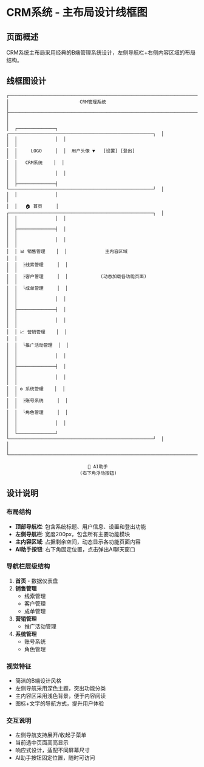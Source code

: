 # CRM系统 - 主布局设计线框图

## 页面概述
CRM系统主布局采用经典的B端管理系统设计，左侧导航栏+右侧内容区域的布局结构。

## 线框图设计

```
┌─────────────────────────────────────────────────────────────────────────────┐
│                          CRM管理系统                                        │
├─────────────────────────────────────────────────────────────────────────────┤
│                                                                             │
│  ┌──────────────┐  ┌─────────────────────────────────────────────────────┐  │
│  │              │  │                                                     │  │
│  │     LOGO     │  │  用户头像 ▼   [设置] [登出]                          │  │
│  │   CRM系统    │  │                                                     │  │
│  │              │  │                                                     │  │
│  ├──────────────┤  └─────────────────────────────────────────────────────┘  │
│  │              │                                                           │
│  │   🏠 首页     │  ┌─────────────────────────────────────────────────────┐  │
│  │              │  │                                                     │  │
│  ├──────────────┤  │                                                     │  │
│  │              │  │                                                     │  │
│  │ 📊 销售管理    │  │              主内容区域                             │  │
│  │  ├线索管理     │  │                                                     │  │
│  │  ├客户管理     │  │            (动态加载各功能页面)                      │  │
│  │  └成单管理     │  │                                                     │  │
│  │              │  │                                                     │  │
│  ├──────────────┤  │                                                     │  │
│  │              │  │                                                     │  │
│  │ 📈 营销管理    │  │                                                     │  │
│  │  └推广活动管理  │  │                                                     │  │
│  │              │  │                                                     │  │
│  ├──────────────┤  │                                                     │  │
│  │              │  │                                                     │  │
│  │ ⚙️ 系统管理    │  │                                                     │  │
│  │  ├账号系统     │  │                                                     │  │
│  │  └角色管理     │  │                                                     │  │
│  │              │  │                                                     │  │
│  └──────────────┘  └─────────────────────────────────────────────────────┘  │
│                                                                             │
└─────────────────────────────────────────────────────────────────────────────┘

                              🤖 AI助手
                           (右下角浮动按钮)
```

## 设计说明

### 布局结构
- **顶部导航栏**: 包含系统标题、用户信息、设置和登出功能
- **左侧导航栏**: 宽度200px，包含所有主要功能模块
- **主内容区域**: 占据剩余空间，动态显示各功能页面内容
- **AI助手按钮**: 右下角固定位置，点击弹出AI聊天窗口

### 导航栏层级结构
1. **首页** - 数据仪表盘
2. **销售管理**
   - 线索管理
   - 客户管理  
   - 成单管理
3. **营销管理**
   - 推广活动管理
4. **系统管理**
   - 账号系统
   - 角色管理

### 视觉特征
- 简洁的B端设计风格
- 左侧导航采用深色主题，突出功能分类
- 主内容区采用浅色背景，便于内容阅读
- 图标+文字的导航方式，提升用户体验

### 交互说明
- 左侧导航支持展开/收起子菜单
- 当前选中页面高亮显示
- 响应式设计，适配不同屏幕尺寸
- AI助手按钮固定位置，随时可访问

